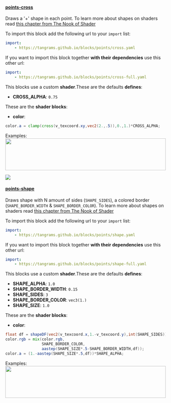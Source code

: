

#### [points-cross](http://tangrams.github.io/blocks/#points-cross) <a href="https://github.com/tangrams/blocks/blob/gh-pages/points/cross.yaml" target="_blank"><i class="fa fa-github" aria-hidden="true"></i></a>

Draws a '+' shape in each point. To learn more about shapes on shaders read [this chapter from The Nook of Shader](http://thebookofshaders.com/07/)



To import this block add the following url to your `import` list:

```yaml
import:
    - https://tangrams.github.io/blocks/points/cross.yaml
```




If you want to import this block together **with their dependencies** use this other url:

```yaml
import:
    - https://tangrams.github.io/blocks/points/cross-full.yaml
```


This blocks use a custom **shader**.These are the defaults **defines**:
 - **CROSS_ALPHA**: ```0.75```

These are the **shader blocks**:

- **color**:

```glsl
color.a = clamp(cross(v_texcoord.xy,vec2(2.,.5)),0.,1.)*CROSS_ALPHA;

```



Examples:
<a href="https://mapzen.com/tangram/play/?scene=https://tangrams.github.io/tangram-sandbox/styles/callejas.yaml&lines=96-99" target="_blank">
<img src="https://tangrams.github.io/tangram-sandbox/styles/callejas.png" style="width: 100%; height: 100px; object-fit: cover;">
</a>

![](https://mapzen.com/common/styleguide/images/divider/compass-red.png)


#### [points-shape](http://tangrams.github.io/blocks/#points-shape) <a href="https://github.com/tangrams/blocks/blob/gh-pages/points/shape.yaml" target="_blank"><i class="fa fa-github" aria-hidden="true"></i></a>

Draws shape with N amount of sides (`SHAPE_SIDES`), a colored border (`SHAPE_BORDER_WIDTH` & `SHAPE_BORDER_COLOR`). To learn more about shapes on shaders read [this chapter from The Nook of Shader](http://thebookofshaders.com/07/)



To import this block add the following url to your `import` list:

```yaml
import:
    - https://tangrams.github.io/blocks/points/shape.yaml
```




If you want to import this block together **with their dependencies** use this other url:

```yaml
import:
    - https://tangrams.github.io/blocks/points/shape-full.yaml
```


This blocks use a custom **shader**.These are the defaults **defines**:
 - **SHAPE_ALPHA**: ```1.0```
 - **SHAPE_BORDER_WIDTH**: ```0.15```
 - **SHAPE_SIDES**: ```3```
 - **SHAPE_BORDER_COLOR**: ```vec3(1.)```
 - **SHAPE_SIZE**: ```1.0```

These are the **shader blocks**:

- **color**:

```glsl
float df = shapeDF(vec2(v_texcoord.x,1.-v_texcoord.y),int(SHAPE_SIDES));
color.rgb = mix(color.rgb,
                SHAPE_BORDER_COLOR,
                aastep(SHAPE_SIZE*.5-SHAPE_BORDER_WIDTH,df));
color.a = (1.-aastep(SHAPE_SIZE*.5,df))*SHAPE_ALPHA;
```



Examples:
<a href="https://mapzen.com/tangram/play/?scene=https://tangrams.github.io/tangram-sandbox/styles/elevation-places.yaml&lines=29-36" target="_blank">
<img src="https://tangrams.github.io/tangram-sandbox/styles/elevation-places.png" style="width: 100%; height: 100px; object-fit: cover;">
</a>
